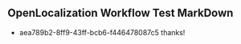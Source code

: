 ## OpenLocalization Workflow Test MarkDown
* aea789b2-8ff9-43ff-bcb6-f446478087c5 
thanks!<!--HONumber=Mar16_HO3-->
